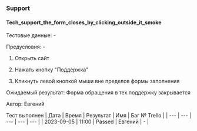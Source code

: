 ### Support
#### Tech_support_the_form_closes_by_clicking_outside_it_smoke

Тестовые данные: -

Предусловия: - 

1. Открыть сайт

2. Нажать кнопку "Поддержка"

3. Кликнуть левой кнопкой мыши вне пределов формы заполнения

Ожидаемый результат: Форма обращения в тех.поддержку закрывается


Автор: Евгений

Тест выполнен
| Дата | Время | Результат | Имя | Баг № Trello |
| --- | --- | --- | --- | --- |
| 2023-09-05 | 11:00 | Passed | Евгений | - | 